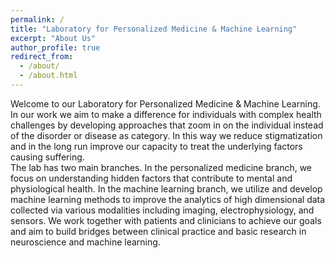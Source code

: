```yaml
---
permalink: /
title: "Laboratory for Personalized Medicine & Machine Learning"
excerpt: "About Us"
author_profile: true
redirect_from: 
  - /about/
  - /about.html
---
```


Welcome to our Laboratory for Personalized Medicine & Machine Learning. 
<br>
In our work we aim to make a difference for individuals with complex health challenges by developing approaches that zoom in on the individual instead of the disorder or disease as category. In this way we reduce stigmatization and in the long run improve our capacity to treat the underlying factors causing suffering. 
<br>
The lab has two main branches. In the personalized medicine branch, we focus on understanding hidden factors that contribute to mental and physiological health. In the machine learning branch, we utilize and develop machine learning methods to improve the analytics of high dimensional data collected via various modalities including imaging, electrophysiology, and sensors. We work together with patients and clinicians to achieve our goals and aim to build bridges between clinical practice and basic research in neuroscience and machine learning.
